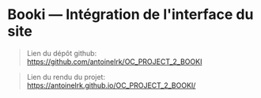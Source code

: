 # Booki — Intégration de l'interface du site

> Lien du dépôt github: https://github.com/antoinelrk/OC_PROJECT_2_BOOKI

> Lien du rendu du projet: https://antoinelrk.github.io/OC_PROJECT_2_BOOKI/

